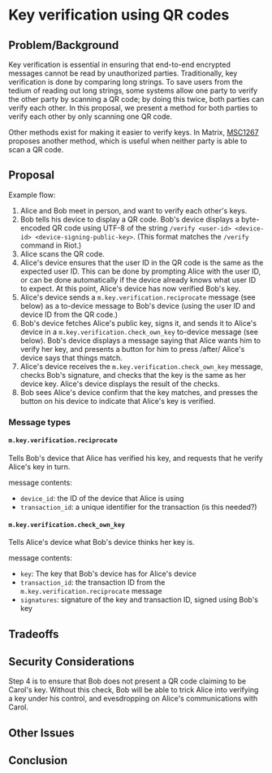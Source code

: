 Key verification using QR codes
===============================

Problem/Background
------------------

Key verification is essential in ensuring that end-to-end encrypted messages
cannot be read by unauthorized parties.  Traditionally, key verification is
done by comparing long strings.  To save users from the tedium of reading out
long strings, some systems allow one party to verify the other party by
scanning a QR code; by doing this twice, both parties can verify each other.
In this proposal, we present a method for both parties to verify each other by
only scanning one QR code.

Other methods exist for making it easier to verify keys.  In Matrix,
[MSC1267](https://github.com/matrix-org/matrix-doc/issues/1267) proposes
another method, which is useful when neither party is able to scan a QR code.

Proposal
--------

Example flow:

1. Alice and Bob meet in person, and want to verify each other's keys.
2. Bob tells his device to display a QR code.  Bob's device displays a
   byte-encoded QR code using UTF-8 of the string `/verify <user-id>
   <device-id> <device-signing-public-key>`.  (This format matches the
   `/verify` command in Riot.)
3. Alice scans the QR code.
4. Alice's device ensures that the user ID in the QR code is the same as the
   expected user ID.  This can be done by prompting Alice with the user ID, or
   can be done automatically if the device already knows what user ID to
   expect.  At this point, Alice's device has now verified Bob's key.
5. Alice's device sends a `m.key.verification.reciprocate` message (see below)
   as a to-device message to Bob's device (using the user ID and device ID from
   the QR code.)
6. Bob's device fetches Alice's public key, signs it, and sends it to Alice's
   device in a `m.key.verification.check_own_key` to-device message (see
   below).  Bob's device displays a message saying that Alice wants him to
   verify her key, and presents a button for him to press /after/ Alice's
   device says that things match.
7. Alice's device receives the `m.key.verification.check_own_key` message,
   checks Bob's signature, and checks that the key is the same as her device
   key.  Alice's device displays the result of the checks.
8. Bob sees Alice's device confirm that the key matches, and presses the button
   on his device to indicate that Alice's key is verified.

### Message types

#### `m.key.verification.reciprocate`

Tells Bob's device that Alice has verified his key, and requests that he verify
Alice's key in turn.

message contents:

- `device_id`: the ID of the device that Alice is using
- `transaction_id`: a unique identifier for the transaction (is this needed?)

#### `m.key.verification.check_own_key`

Tells Alice's device what Bob's device thinks her key is.

message contents:

- `key`: The key that Bob's device has for Alice's device
- `transaction_id`: the transaction ID from the
  `m.key.verification.reciprocate` message
- `signatures`: signature of the key and transaction ID, signed using Bob's key

Tradeoffs
---------

Security Considerations
-----------------------

Step 4 is to ensure that Bob does not present a QR code claiming to be Carol's
key.  Without this check, Bob will be able to trick Alice into verifying a key
under his control, and evesdropping on Alice's communications with Carol.

Other Issues
------------

Conclusion
----------
